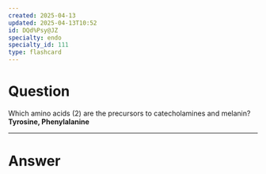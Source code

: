 ```yaml
---
created: 2025-04-13
updated: 2025-04-13T10:52
id: DQd%Psy@JZ
specialty: endo
specialty_id: 111
type: flashcard
---
```


# Question
Which amino acids (2) are the precursors to catecholamines  and melanin?    **Tyrosine, Phenylalanine**

---

# Answer

